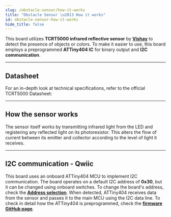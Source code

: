 ```yaml
---
slug: /obstacle-sensor/how-it-works
title: "Obstacle Sensor \u2013 How it works"
id: obstacle-sensor-how-it-works
hide_title: false
---
```

This board utilizes **TCRT5000 infrared reflective sensor** by [**Vishay**](https://www.digikey.gr/en/products/detail/vishay-semiconductor-opto-division/TCRT5000/1681167) to detect the presence of objects or colors. To make it easier to use, this board employs a preprogrammed **ATTiny404 IC** for binary output and **I2C communication**.

<CenteredImage src="/img/obstacle-sensor/333004_TCRT5000_highlighted.jpg" alt="TCRT5000 IR sensor on board" caption="TCRT5000 IR sensor on board" width="400px" />

<CenteredImage src="/img/obstacle-sensor/333004_ATTINY404_highlighted.jpg" alt="ATTiny404 IC on board" caption="ATTiny404 IC on board" width="400px" />

---

## Datasheet

For an in-depth look at technical specifications, refer to the official TCRT5000 Datasheet:

<QuickLink  
  title="TCRT5000 Datasheet"  
  description="Detailed technical documentation for the TCRT5000 infrared sensor"  
  url="https://soldered.com/productdata/2022/03/Soldered_TCRT5000_datasheet.pdf"  
/> 

---

## How the sensor works
The sensor itself works by transmitting infrared light from the LED and registering any reflected light on its photoresistor. This alters the flow of current between its emitter and collector according to the level of light it receives.

<CenteredImage src="/img/obstacle-sensor/how_the_sensor_works.jpg" alt="How the TCRT5000 sensor works" caption="How the TCRT5000 sensor works" width="400px" />

---

## I2C communication - Qwiic
This board uses an onboard ATTiny404 MCU to implement I2C communication. The board operates on a default I2C address of **0x30**, but it can be changed using onboard switches. To change the board's address, check the [**Address selection**](/documentation/obstacle-sensor/hardware#address-selection/). When detected, ATTiny404 receives data from the sensor and passes it to the main MCU using the I2C data line. To check in detail how the ATTiny404 is preprogrammed, check the [**firmware GitHub page**](https://github.com/SolderedElectronics/Soldered-Obstacle-Sensor-Arduino-Library/tree/dev/extras/attiny_firmware).